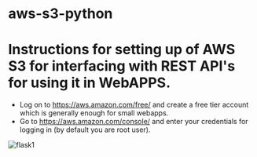 # aws-s3-python

# Instructions for setting up of AWS S3 for interfacing with REST API's for using it in WebAPPS.   

*  Log on to https://aws.amazon.com/free/ and create a free tier account which is generally enough for small webapps.       
*  Go to https://aws.amazon.com/console/ and enter your credentials for logging in (by default you are root user).          

![flask1](/img/console.JPG)   

